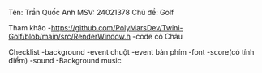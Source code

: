Tên: Trần Quốc Anh
MSV: 24021378
Chủ đề: Golf

Tham khảo 
 -https://github.com/PolyMarsDev/Twini-Golf/blob/main/src/RenderWindow.h
 -code cô Châu
 
Checklist
 -background
 -event chuột
 -event bàn phím
 -font
 -score(có tính điểm)
 -sound
 -Background music
